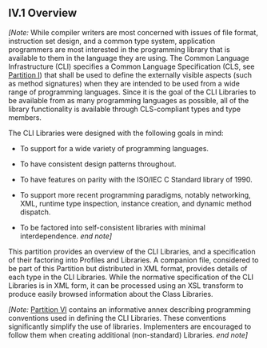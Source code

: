 ## IV.1 Overview

_[Note:_ While compiler writers are most concerned with issues of file format, instruction set design, and a common type system, application programmers are most interested in the programming library that is available to them in the language they are using. The Common Language Infrastructure (CLI) specifies a Common Language Specification (CLS, see [Partition I](i.10-name-and-type-rules-for-the-common-language-specification.md)) that shall be used to define the externally visible aspects (such as method signatures) when they are intended to be used from a wide range of programming languages. Since it is the goal of the CLI Libraries to be available from as many programming languages as possible, all of the library functionality is available through CLS-compliant types and type members.

The CLI Libraries were designed with the following goals in mind:

 * To support for a wide variety of programming languages.

 * To have consistent design patterns throughout.

 * To have features on parity with the ISO/IEC C Standard library of 1990.

 * To support more recent programming paradigms, notably networking, XML, runtime type inspection, instance creation, and dynamic method dispatch.

 * To be factored into self-consistent libraries with minimal interdependence. _end note]_

This partition provides an overview of the CLI Libraries, and a specification of their factoring into Profiles and Libraries. A companion file, considered to be part of this Partition but distributed in XML format, provides details of each type in the CLI Libraries. While the normative specification of the CLI Libraries is in XML form, it can be processed using an XSL transform to produce easily browsed information about the Class Libraries.

_[Note:_ [Partition VI](vi.d-class-library-design-guidelines.md) contains an informative annex describing programming conventions used in defining the CLI Libraries. These conventions significantly simplify the use of libraries. Implementers are encouraged to follow them when creating additional (non-standard) Libraries. _end note]_

